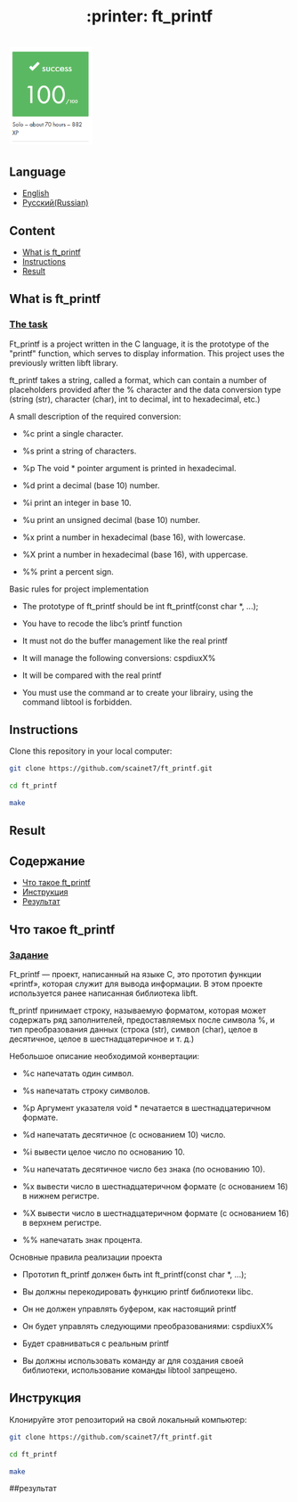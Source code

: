 <h1 align="center">
  :printer: ft_printf
</h1>

<h1>
	<b><img src=img/success.PNG width=150px></b>
</h1>

## Language
* [English](#Content)
* [Русский(Russian)](#Содержание)

## Content
* [What is ft_printf](#What-is-ft_printf)
* [Instructions](#Instructions)
* [Result](#Result)

## What is ft_printf
### [The task](https://github.com/scainet7/ft_printf/blob/master/subject/subject_ft_printf_en.pdf)
Ft_printf is a project written in the C language, it is the prototype of the "printf" function, which serves to display information. This project uses the previously written libft library.

ft_printf takes a string, called a format, which can contain a number of placeholders provided after the % character and the data conversion type (string (str), character (char), int to decimal, int to hexadecimal, etc.)

A small description of the required conversion:

* %c print a single character.

* %s print a string of characters.

* %p The void * pointer argument is printed in hexadecimal.

* %d print a decimal (base 10) number.

* %i print an integer in base 10.

* %u print an unsigned decimal (base 10) number.

* %x print a number in hexadecimal (base 16), with lowercase.

* %X print a number in hexadecimal (base 16), with uppercase.

* %% print a percent sign.

Basic rules for project implementation

* The prototype of ft_printf should be int ft_printf(const char *, ...);

* You have to recode the libc’s printf function

* It must not do the buffer management like the real printf

* It will manage the following conversions: cspdiuxX%

* It will be compared with the real printf

* You must use the command ar to create your librairy, using the command libtool is forbidden.

## Instructions

Clone this repository in your local computer:

```sh
git clone https://github.com/scainet7/ft_printf.git
```
```sh
cd ft_printf
```
```sh
make
```

## Result

## Содержание
* [Что такое ft_printf](#Что-такое-ft_printf)
* [Инструкция](#Инструкция)
* [Результат](#Результат)

## Что такое ft_printf
### [Задание](https://github.com/scainet7/ft_printf/blob/master/subject/subject_ft_printf_en.pdf)
Ft_printf — проект, написанный на языке C, это прототип функции «printf», которая служит для вывода информации. В этом проекте используется ранее написанная библиотека libft.

ft_printf принимает строку, называемую форматом, которая может содержать ряд заполнителей, предоставляемых после символа %, и тип преобразования данных (строка (str), символ (char), целое в десятичное, целое в шестнадцатеричное и т. д.)

Небольшое описание необходимой конвертации:

* %c напечатать один символ.

* %s напечатать строку символов.

* %p Аргумент указателя void * печатается в шестнадцатеричном формате.

* %d напечатать десятичное (с основанием 10) число.

* %i вывести целое число по основанию 10.

* %u напечатать десятичное число без знака (по основанию 10).

* %x вывести число в шестнадцатеричном формате (с основанием 16) в нижнем регистре.

* %X вывести число в шестнадцатеричном формате (с основанием 16) в верхнем регистре.

* %% напечатать знак процента.

Основные правила реализации проекта

* Прототип ft_printf должен быть int ft_printf(const char *, ...);

* Вы должны перекодировать функцию printf библиотеки libc.

* Он не должен управлять буфером, как настоящий printf

* Он будет управлять следующими преобразованиями: cspdiuxX%

* Будет сравниваться с реальным printf

* Вы должны использовать команду ar для создания своей библиотеки, использование команды libtool запрещено.

## Инструкция

Клонируйте этот репозиторий на свой локальный компьютер:

```sh
git clone https://github.com/scainet7/ft_printf.git
```
```sh
cd ft_printf
```
```sh
make
```

##результат
